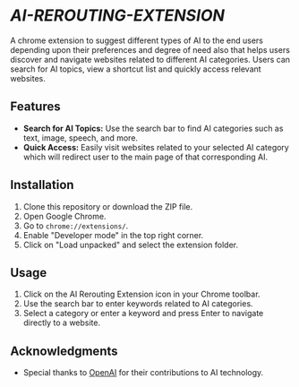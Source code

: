 # *AI-REROUTING-EXTENSION*
A chrome extension to suggest different types of AI to the end users depending upon their preferences and degree of need also that helps users discover and navigate websites related to different AI categories. Users can search for AI topics, view a shortcut list and quickly access relevant websites.

## Features

- **Search for AI Topics:** Use the search bar to find AI categories such as text, image, speech, and more.
- **Quick Access:** Easily visit websites related to your selected AI category which will redirect user to the main page of that corresponding AI.

## Installation

1. Clone this repository or download the ZIP file.
2. Open Google Chrome.
3. Go to `chrome://extensions/`.
4. Enable "Developer mode" in the top right corner.
5. Click on "Load unpacked" and select the extension folder.

## Usage

1. Click on the AI Rerouting Extension icon in your Chrome toolbar.
2. Use the search bar to enter keywords related to AI categories.
3. Select a category or enter a keyword and press Enter to navigate directly to a website.

## Acknowledgments

- Special thanks to [OpenAI](https://www.openai.com) for their contributions to AI technology.




